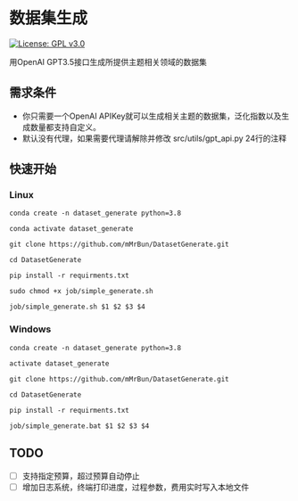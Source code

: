 # 数据集生成

[//]: # (![GitHub Repo stars]&#40;https://img.shields.io/github/stars/mMrBun/DatasetGenerate?style=social&#41;)
[![License: GPL v3.0](https://img.shields.io/badge/License-GPLv3-blue.svg)](https://www.gnu.org/licenses/gpl-3.0)

用OpenAI GPT3.5接口生成所提供主题相关领域的数据集

## 需求条件
- 你只需要一个OpenAI APIKey就可以生成相关主题的数据集，泛化指数以及生成数量都支持自定义。
- 默认没有代理，如果需要代理请解除并修改 src/utils/gpt_api.py 24行的注释
## 快速开始
### Linux
~~~ sybase
conda create -n dataset_generate python=3.8

conda activate dataset_generate

git clone https://github.com/mMrBun/DatasetGenerate.git

cd DatasetGenerate

pip install -r requirments.txt 

sudo chmod +x job/simple_generate.sh

job/simple_generate.sh $1 $2 $3 $4
~~~
### Windows
~~~ sybase
conda create -n dataset_generate python=3.8

activate dataset_generate

git clone https://github.com/mMrBun/DatasetGenerate.git

cd DatasetGenerate

pip install -r requirments.txt 

job/simple_generate.bat $1 $2 $3 $4
~~~ 

## TODO

- [ ] 支持指定预算，超过预算自动停止
- [ ] 增加日志系统，终端打印进度，过程参数，费用实时写入本地文件
